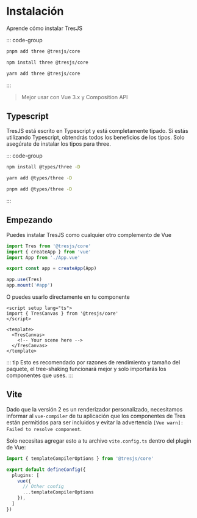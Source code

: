 # Instalación

Aprende cómo instalar TresJS

::: code-group

```bash [pnpm]
pnpm add three @tresjs/core
```

```bash [npm]
npm install three @tresjs/core
```

```bash [yarn]
yarn add three @tresjs/core
```

:::

> Mejor usar con Vue 3.x y Composition API

## Typescript

TresJS está escrito en Typescript y está completamente tipado. Si estás utilizando Typescript, obtendrás todos los beneficios de los tipos. Solo asegúrate de instalar los tipos para three.

::: code-group

```bash [npm]
npm install @types/three -D
```

```bash [yarn]
yarn add @types/three -D
```

```bash [pnpm]
pnpm add @types/three -D
```

:::

## Empezando

Puedes instalar TresJS como cualquier otro complemento de Vue

```ts
import Tres from '@tresjs/core'
import { createApp } from 'vue'
import App from './App.vue'

export const app = createApp(App)

app.use(Tres)
app.mount('#app')
```

O puedes usarlo directamente en tu componente

```vue
<script setup lang="ts">
import { TresCanvas } from '@tresjs/core'
</script>

<template>
  <TresCanvas>
    <!-- Your scene here -->
  </TresCanvas>
</template>
```

::: tip
Esto es recomendado por razones de rendimiento y tamaño del paquete, el tree-shaking funcionará mejor y solo importarás los componentes que uses.
:::

## Vite

Dado que la versión 2 es un renderizador personalizado, necesitamos informar al `vue-compiler` de tu aplicación que los componentes de Tres están permitidos para ser incluidos y evitar la advertencia `[Vue warn]: Failed to resolve component`.

Solo necesitas agregar esto a tu archivo `vite.config.ts` dentro del plugin de Vue:

```ts [vite.config.ts]
import { templateCompilerOptions } from '@tresjs/core'

export default defineConfig({
  plugins: [
    vue({
      // Other config
      ...templateCompilerOptions
    }),
  ]
})
```
